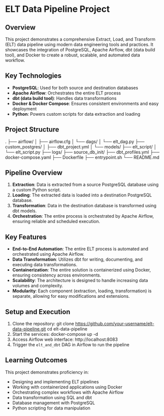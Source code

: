 # ELT Data Pipeline Project

## Overview

This project demonstrates a comprehensive Extract, Load, and Transform (ELT) data pipeline using modern data engineering tools and practices. It showcases the integration of PostgreSQL, Apache Airflow, dbt (data build tool), and Docker to create a robust, scalable, and automated data workflow.

## Key Technologies

- **PostgreSQL**: Used for both source and destination databases
- **Apache Airflow**: Orchestrates the entire ELT process
- **dbt (data build tool)**: Handles data transformations
- **Docker & Docker Compose**: Ensures consistent environments and easy deployment
- **Python**: Powers custom scripts for data extraction and loading

## Project Structure

.
├── airflow/
│   ├── airflow.cfg
│   └── dags/
│       └── elt_dag.py
├── custom_postgres/
│   ├── dbt_project.yml
│   └── models/
├── elt_script/
│   └── elt_script.py
├── logs/
├── source_db_init/
├── dbt_profiles.yml
├── docker-compose.yaml
├── Dockerfile
├── entrypoint.sh
└── README.md


## Pipeline Overview

1. **Extraction**: Data is extracted from a source PostgreSQL database using a custom Python script.
2. **Loading**: The extracted data is loaded into a destination PostgreSQL database.
3. **Transformation**: Data in the destination database is transformed using dbt models.
4. **Orchestration**: The entire process is orchestrated by Apache Airflow, ensuring reliable and scheduled execution.

## Key Features

- **End-to-End Automation**: The entire ELT process is automated and orchestrated using Apache Airflow.
- **Data Transformation**: Utilizes dbt for writing, documenting, and executing data transformations.
- **Containerization**: The entire solution is containerized using Docker, ensuring consistency across environments.
- **Scalability**: The architecture is designed to handle increasing data volumes and complexity.
- **Modularity**: Each component (extraction, loading, transformation) is separate, allowing for easy modifications and extensions.

## Setup and Execution

1. Clone the repository:
   git clone https://github.com/your-username/elt-data-pipeline.git
   cd elt-data-pipeline
2. Start the services: 
  docker-compose up -d
3. Access Airflow web interface:
  http://localhost:8083
4. Trigger the `elt_and_dbt` DAG in Airflow to run the pipeline
   
## Learning Outcomes

This project demonstrates proficiency in:

- Designing and implementing ELT pipelines
- Working with containerized applications using Docker
- Orchestrating complex workflows with Apache Airflow
- Data transformation using SQL and dbt
- Database management with PostgreSQL
- Python scripting for data manipulation
